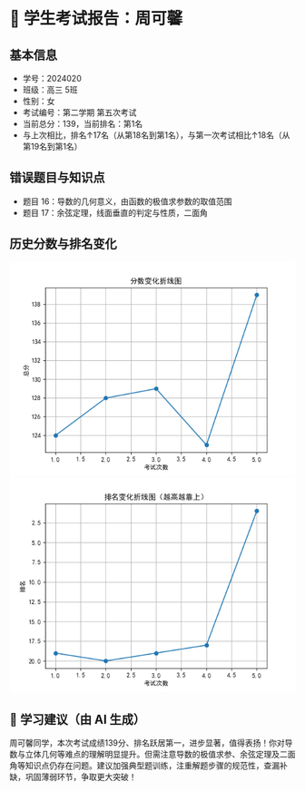 # 📄 学生考试报告：周可馨
## 基本信息
- 学号：2024020
- 班级：高三 5班
- 性别：女
- 考试编号：第二学期 第五次考试
- 当前总分：139，当前排名：第1名
- 与上次相比，排名↑17名（从第18名到第1名），与第一次考试相比↑18名（从第19名到第1名）

## 错误题目与知识点
- 题目 16：导数的几何意义，由函数的极值求参数的取值范围
- 题目 17：余弦定理，线面垂直的判定与性质，二面角

## 历史分数与排名变化
![分数变化图](report_figures/score_trend.png)
![排名变化图](report_figures/rank_trend.png)

## 💬 学习建议（由 AI 生成）
周可馨同学，本次考试成绩139分、排名跃居第一，进步显著，值得表扬！你对导数与立体几何等难点的理解明显提升。但需注意导数的极值求参、余弦定理及二面角等知识点仍存在问题。建议加强典型题训练，注重解题步骤的规范性，查漏补缺，巩固薄弱环节，争取更大突破！
